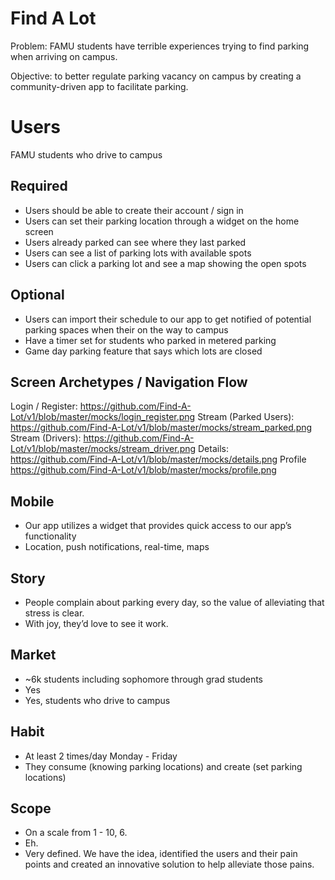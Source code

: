 # Find A Lot
Problem: FAMU students have terrible experiences trying to find parking when  arriving on campus.

Objective: to better regulate parking vacancy on campus by creating a community-driven app to facilitate parking. 
# Users
FAMU students who drive to campus
## Required
- Users should be able to create their  account / sign in
- Users can set their parking location through a widget on the home screen
- Users already parked can see where they last parked 
- Users can see a list of parking lots with available spots
- Users can click a parking lot and see a map showing the open spots

## Optional
- Users can import their schedule to our app to get notified of potential parking spaces when their on the way to campus
- Have a timer set for students who parked in metered parking
- Game day parking feature that says which lots are closed

## Screen Archetypes / Navigation Flow
Login / Register: https://github.com/Find-A-Lot/v1/blob/master/mocks/login_register.png
Stream (Parked Users): https://github.com/Find-A-Lot/v1/blob/master/mocks/stream_parked.png
Stream (Drivers): https://github.com/Find-A-Lot/v1/blob/master/mocks/stream_driver.png
Details: https://github.com/Find-A-Lot/v1/blob/master/mocks/details.png
Profile https://github.com/Find-A-Lot/v1/blob/master/mocks/profile.png

## Mobile
- Our app utilizes a widget that provides quick access to our app’s functionality
- Location, push notifications, real-time, maps

## Story
- People complain about parking every day, so the value of alleviating that stress is clear.
- With joy, they’d love to see it work.

## Market
- ~6k students including sophomore through grad students
- Yes
- Yes, students who drive to campus

## Habit
- At least 2 times/day Monday - Friday
- They consume (knowing parking locations) and create (set parking locations)

## Scope
- On a scale from 1 - 10, 6.
- Eh.
- Very defined. We have the idea, identified the users and their pain points and created an innovative solution to help alleviate those pains. 
